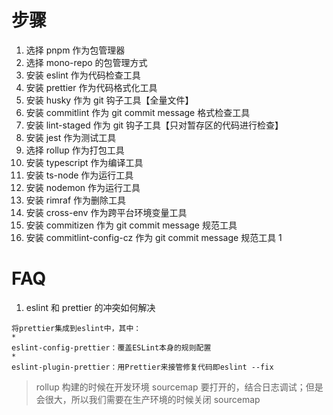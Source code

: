 # 步骤

1. 选择 pnpm 作为包管理器
2. 选择 mono-repo 的包管理方式
3. 安装 eslint 作为代码检查工具
4. 安装 prettier 作为代码格式化工具
5. 安装 husky 作为 git 钩子工具【全量文件】
6. 安装 commitlint 作为 git commit message 格式检查工具
7. 安装 lint-staged 作为 git 钩子工具【只对暂存区的代码进行检查】
8. 安装 jest 作为测试工具
9. 选择 rollup 作为打包工具
10. 安装 typescript 作为编译工具
11. 安装 ts-node 作为运行工具
12. 安装 nodemon 作为运行工具
13. 安装 rimraf 作为删除工具
14. 安装 cross-env 作为跨平台环境变量工具
15. 安装 commitizen 作为 git commit message 规范工具
16. 安装 commitlint-config-cz 作为 git commit message 规范工具
    1

# FAQ

1. eslint 和 prettier 的冲突如何解决

```
将prettier集成到eslint中，其中：
*
eslint-config-prettier：覆盖ESLint本身的规则配置
*
eslint-plugin-prettier：用Prettier来接管修复代码即eslint --fix
```

> rollup 构建的时候在开发环境 sourcemap 要打开的，结合日志调试；但是会很大，所以我们需要在生产环境的时候关闭 sourcemap
